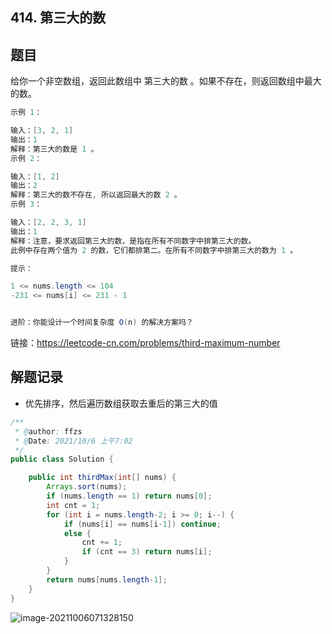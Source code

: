 ## 414. 第三大的数

## 题目

给你一个非空数组，返回此数组中 第三大的数 。如果不存在，则返回数组中最大的数。

```java
示例 1：

输入：[3, 2, 1]
输出：1
解释：第三大的数是 1 。
示例 2：

输入：[1, 2]
输出：2
解释：第三大的数不存在, 所以返回最大的数 2 。
示例 3：

输入：[2, 2, 3, 1]
输出：1
解释：注意，要求返回第三大的数，是指在所有不同数字中排第三大的数。
此例中存在两个值为 2 的数，它们都排第二。在所有不同数字中排第三大的数为 1 。
```

```java
提示：

1 <= nums.length <= 104
-231 <= nums[i] <= 231 - 1


进阶：你能设计一个时间复杂度 O(n) 的解决方案吗？
```


链接：https://leetcode-cn.com/problems/third-maximum-number

## 解题记录

+ 优先排序，然后遍历数组获取去重后的第三大的值

```java
/**
 * @author: ffzs
 * @Date: 2021/10/6 上午7:02
 */
public class Solution {

    public int thirdMax(int[] nums) {
        Arrays.sort(nums);
        if (nums.length == 1) return nums[0];
        int cnt = 1;
        for (int i = nums.length-2; i >= 0; i--) {
            if (nums[i] == nums[i-1]) continue;
            else {
                cnt += 1;
                if (cnt == 3) return nums[i];
            }
        }
        return nums[nums.length-1];
    }
}
```

![image-20211006071328150](https://gitee.com/ffzs/picture_go/raw/master/img/image-20211006071328150.png)